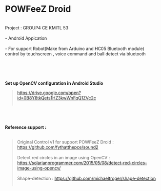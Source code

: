 <H1>POWFeeZ Droid </H1><br>
Project : GROUP4 CE KMITL 53<br><br>
- Android Appication<br><br>
- For support Robot(Make from Arduino and HC05 Bluetooth module) control by touchscreen , voice command and ball detect via bluetooth<br><br>

<br><br>

<B>Set up
OpenCV configuration in Android Studio</B><br>
 > https://drive.google.com/open?id=0B8Y8tkQets1HZ3kwWnFqQ1ZVc2c<br><br>


<br><br>

 <B>Reference support : </B><br><br>
 > Original Control v1 for support POWFeeZ Droid : https://github.com/fythatthepce/sound2<br><br>
 > Detect red circles in an image using OpenCV : https://solarianprogrammer.com/2015/05/08/detect-red-circles-image-using-opencv/ <br><br>
 > Shape-detection : https://github.com/michaeltroger/shape-detection <br><br>




